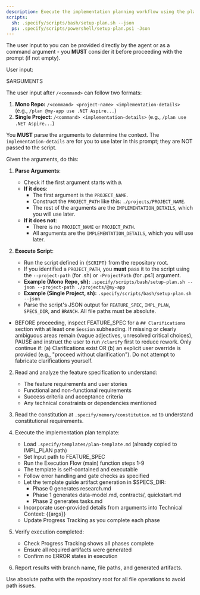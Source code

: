 ```yaml
---
description: Execute the implementation planning workflow using the plan template to generate design artifacts.
scripts:
  sh: .specify/scripts/bash/setup-plan.sh --json
  ps: .specify/scripts/powershell/setup-plan.ps1 -Json
---
```


The user input to you can be provided directly by the agent or as a command argument - you **MUST** consider it before proceeding with the prompt (if not empty).

User input:

$ARGUMENTS

The user input after `/<command>` can follow two formats:
1.  **Mono Repo:** `/<command> <project-name> <implementation-details>` (e.g., `/plan @my-app use .NET Aspire...`)
2.  **Single Project:** `/<command> <implementation-details>` (e.g., `/plan use .NET Aspire...`)

You **MUST** parse the arguments to determine the context. The `implementation-details` are for you to use later in this prompt; they are NOT passed to the script.

Given the arguments, do this:

1.  **Parse Arguments**:
    *   Check if the first argument starts with `@`.
    *   **If it does**:
        *   The first argument is the `PROJECT_NAME`.
        *   Construct the `PROJECT_PATH` like this: `./projects/PROJECT_NAME`.
        *   The rest of the arguments are the `IMPLEMENTATION_DETAILS`, which you will use later.
    *   **If it does not**:
        *   There is no `PROJECT_NAME` or `PROJECT_PATH`.
        *   All arguments are the `IMPLEMENTATION_DETAILS`, which you will use later.

2.  **Execute Script**:
    *   Run the script defined in `{SCRIPT}` from the repository root.
    *   If you identified a `PROJECT_PATH`, you **must** pass it to the script using the `--project-path` (for .sh) or `-ProjectPath` (for .ps1) argument.
    *   **Example (Mono Repo, sh):** `.specify/scripts/bash/setup-plan.sh --json --project-path ./projects/@my-app`
    *   **Example (Single Project, sh):** `.specify/scripts/bash/setup-plan.sh --json`
    *   Parse the script's JSON output for `FEATURE_SPEC`, `IMPL_PLAN`, `SPECS_DIR`, and `BRANCH`. All file paths must be absolute.
   - BEFORE proceeding, inspect FEATURE_SPEC for a `## Clarifications` section with at least one `Session` subheading. If missing or clearly ambiguous areas remain (vague adjectives, unresolved critical choices), PAUSE and instruct the user to run `/clarify` first to reduce rework. Only continue if: (a) Clarifications exist OR (b) an explicit user override is provided (e.g., "proceed without clarification"). Do not attempt to fabricate clarifications yourself.
2. Read and analyze the feature specification to understand:
   - The feature requirements and user stories
   - Functional and non-functional requirements
   - Success criteria and acceptance criteria
   - Any technical constraints or dependencies mentioned

3. Read the constitution at `.specify/memory/constitution.md` to understand constitutional requirements.

4. Execute the implementation plan template:
   - Load `.specify/templates/plan-template.md` (already copied to IMPL_PLAN path)
   - Set Input path to FEATURE_SPEC
   - Run the Execution Flow (main) function steps 1-9
   - The template is self-contained and executable
   - Follow error handling and gate checks as specified
   - Let the template guide artifact generation in $SPECS_DIR:
     * Phase 0 generates research.md
     * Phase 1 generates data-model.md, contracts/, quickstart.md
     * Phase 2 generates tasks.md
   - Incorporate user-provided details from arguments into Technical Context: {{args}}
   - Update Progress Tracking as you complete each phase

5. Verify execution completed:
   - Check Progress Tracking shows all phases complete
   - Ensure all required artifacts were generated
   - Confirm no ERROR states in execution

6. Report results with branch name, file paths, and generated artifacts.

Use absolute paths with the repository root for all file operations to avoid path issues.
